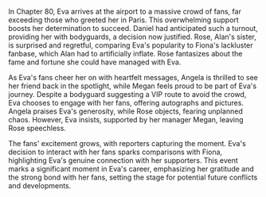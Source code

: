 In Chapter 80, Eva arrives at the airport to a massive crowd of fans, far exceeding those who greeted her in Paris. This overwhelming support boosts her determination to succeed. Daniel had anticipated such a turnout, providing her with bodyguards, a decision now justified. Rose, Alan's sister, is surprised and regretful, comparing Eva's popularity to Fiona's lackluster fanbase, which Alan had to artificially inflate. Rose fantasizes about the fame and fortune she could have managed with Eva.

As Eva's fans cheer her on with heartfelt messages, Angela is thrilled to see her friend back in the spotlight, while Megan feels proud to be part of Eva's journey. Despite a bodyguard suggesting a VIP route to avoid the crowd, Eva chooses to engage with her fans, offering autographs and pictures. Angela praises Eva's generosity, while Rose objects, fearing unplanned chaos. However, Eva insists, supported by her manager Megan, leaving Rose speechless.

The fans' excitement grows, with reporters capturing the moment. Eva's decision to interact with her fans sparks comparisons with Fiona, highlighting Eva's genuine connection with her supporters. This event marks a significant moment in Eva's career, emphasizing her gratitude and the strong bond with her fans, setting the stage for potential future conflicts and developments.